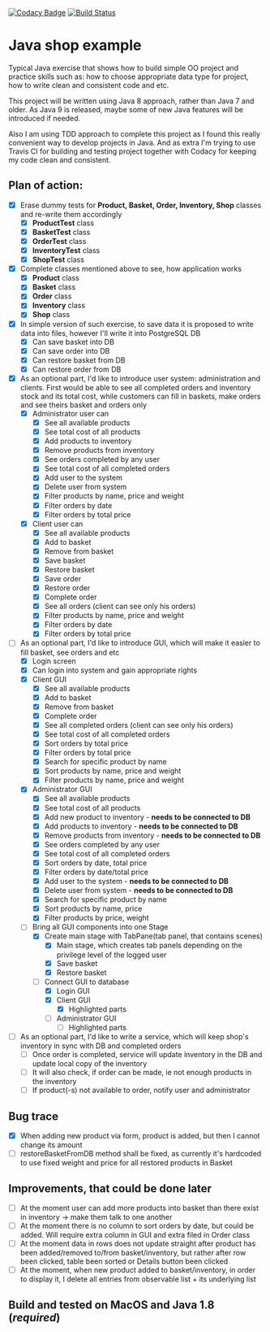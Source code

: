 [![Codacy Badge](https://api.codacy.com/project/badge/Grade/50ce9e1a567343ee9ac7c134071d97ba)](https://www.codacy.com/app/1488maiklm/java-shop-example?utm_source=github.com&amp;utm_medium=referral&amp;utm_content=MikhailMS/java-shop-example&amp;utm_campaign=Badge_Grade)
[![Build Status](https://travis-ci.org/MikhailMS/java-shop-example.svg?branch=master)](https://travis-ci.org/MikhailMS/java-shop-example)
# Java shop example
Typical Java exercise that shows how to build simple OO project and practice skills such as: how to choose appropriate data type for project, how to write clean and consistent code and etc.

This project will be written using Java 8 approach, rather than Java 7 and older. As Java 9 is released, maybe some of new Java features will be introduced if needed.

Also I am using TDD approach to complete this project as I found this really convenient way to develop projects in Java. And as extra I'm trying to use Travis CI for building and testing project together with Codacy for keeping my code clean and consistent.
## Plan of action:
  - [x] Erase dummy tests for **Product, Basket, Order, Inventory, Shop** classes and re-write them accordingly
      - [x] **ProductTest** class
      - [x] **BasketTest** class
      - [x] **OrderTest** class
      - [x] **InventoryTest** class
      - [x] **ShopTest** class
      
  - [x] Complete classes mentioned above to see, how application works
      - [x] **Product** class
      - [x] **Basket** class
      - [x] **Order** class
      - [x] **Inventory** class
      - [x] **Shop** class
      
  - [x] In simple version of such exercise, to save data it is proposed to write data into files, however I'll write it into PostgreSQL DB
      - [x] Can save basket into DB
      - [x] Can save order into DB
      - [x] Can restore basket from DB
      - [x] Can restore order from DB
      
  - [x] As an optional part, I'd like to introduce user system: administration and clients. First would be able to see all completed orders and inventory stock and its total cost, while customers can fill in baskets, make orders and see theirs basket and orders only
      - [x] Administrator user can
          - [x] See all available products
          - [x] See total cost of all products
          - [x] Add products to inventory
          - [x] Remove products from inventory
          - [x] See orders completed by any user
          - [x] See total cost of all completed orders
          - [x] Add user to the system
          - [x] Delete user from system
          - [x] Filter products by name, price and weight
          - [x] Filter orders by date
          - [x] Filter orders by total price
      - [x] Client user can
          - [x] See all available products
          - [x] Add to basket
          - [x] Remove from basket
          - [x] Save basket
          - [x] Restore basket
          - [x] Save order 
          - [x] Restore order
          - [x] Complete order
          - [x] See all orders (client can see only his orders)
          - [x] Filter products by name, price and weight
          - [x] Filter orders by date
          - [x] Filter orders by total price 
      
  - [ ] As an optional part, I'd like to introduce GUI, which will make it easier to fill basket, see orders and etc
      - [x] Login screen
      - [x] Can login into system and gain appropriate rights
      - [x] Client GUI
          - [x] See all available products
          - [x] Add to basket
          - [x] Remove from basket
          - [x] Complete order
          - [x] See all completed orders (client can see only his orders) 
          - [x] See total cost of all completed orders
          - [x] Sort orders by total price
          - [x] Filter orders by total price
          - [x] Search for specific product by name
          - [x] Sort products by name, price and weight
          - [x] Filter products by name, price and weight
      - [x] Administrator GUI
          - [x] See all available products 
          - [x] See total cost of all products
          - [x] Add new product to inventory - **needs to be connected to DB**
          - [x] Add products to inventory - **needs to be connected to DB**
          - [x] Remove products from inventory - **needs to be connected to DB**
          - [x] See orders completed by any user 
          - [x] See total cost of all completed orders
          - [x] Sort orders by date, total price
          - [x] Filter orders by date/total price
          - [x] Add user to the system - **needs to be connected to DB**
          - [x] Delete user from system - **needs to be connected to DB**
          - [x] Search for specific product by name
          - [x] Sort products by name, price
          - [x] Filter products by price, weight
      - [ ] Bring all GUI components into one Stage
          - [x] Create main stage with TabPane(tab panel, that contains scenes) 
              - [x] Main stage, which creates tab panels depending on the privilege level of the logged user
              - [x] Save basket 
              - [x] Restore basket
          - [ ] Connect GUI to database
              - [x] Login GUI
              - [x] Client GUI
                  - [x] Highlighted parts
              - [ ] Administrator GUI
                  - [ ] Highlighted parts
              
  - [ ] As an optional part, I'd like to write a service, which will keep shop's inventory in sync with DB and completed orders
      - [ ] Once order is completed, service will update inventory in the DB and update local copy of the inventory
      - [ ] It will also check, if order can be made, ie not enough products in the inventory
      - [ ] If product(-s) not available to order, notify user and administrator  
  
## Bug trace
  - [x] When adding new product via form, product is added, but then I cannot change its amount
  - [ ] restoreBasketFromDB method shall be fixed, as currently it's hardcoded to use fixed weight and price for all restored products in Basket

## Improvements, that could be done later
  - [ ] At the moment user can add more products into basket than there exist in inventory -> make them talk to one another
  - [ ] At the moment there is no column to sort orders by date, but could be added. Will require extra column in GUI and extra filed in Order class
  - [ ] At the moment data in rows does not update straight after product has been added/removed to/from basket/inventory, but rather after row been clicked, table been sorted or Details button been clicked
  - [ ] At the moment, when new product added to basket/inventory, in order to display it, I delete all entries from observable list + its underlying list
    
## Build and tested on MacOS and Java 1.8 (_**required**_)
